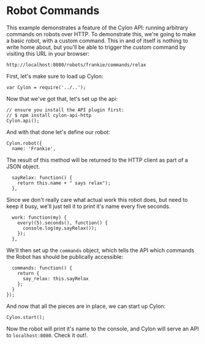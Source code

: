 # Robot Commands

This example demonstrates a feature of the Cylon API: running arbitrary commands
on robots over HTTP. To demonstrate this, we're going to make a basic robot,
with a custom command. This in and of itself is nothing to write home about, but
you'll be able to trigger the custom command by visiting this URL in your
browser:

```
http://localhost:8080/robots/frankie/commands/relax
```

First, let's make sure to load up Cylon:

    var Cylon = require('../..');

Now that we've got that, let's set up the api:

    // ensure you install the API plugin first:
    // $ npm install cylon-api-http
    Cylon.api();

And with that done let's define our robot:

    Cylon.robot({
      name: 'Frankie',

The result of this method will be returned to the HTTP client as part of a JSON
object.

      sayRelax: function() {
        return this.name + " says relax");
      },

Since we don't really care what actual work this robot does, but need to keep it
busy, we'll just tell it to print it's name every five seconds.

      work: function(my) {
        every((5).seconds(), function() {
          console.log(my.sayRelax());
        });
      },

We'll then set up the `commands` object, which tells the API which commands the
Robot has should be publically accessible:

      commands: function() {
        return {
          say_relax: this.sayRelax
        };
      }
    });

And now that all the pieces are in place, we can start up Cylon:

    Cylon.start();

Now the robot will print it's name to the console, and Cylon will serve an API
to `localhost:8080`. Check it out!.
